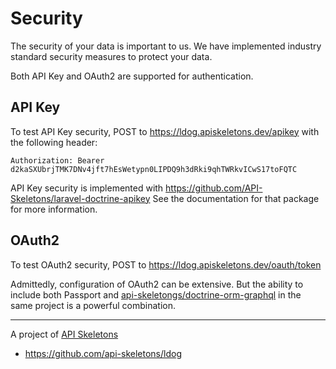 Security
========

The security of your data is important to us. We have implemented industry standard security
measures to protect your data.

Both API Key and OAuth2 are supported for authentication.

API Key
-------

To test API Key security, POST to https://ldog.apiskeletons.dev/apikey with the following header:

```
Authorization: Bearer d2kaSXUbrjTMK7DNv4jft7hEsWetypn0LIPDQ9h3dRki9qhTWRkvICwS17toFQTC
```

API Key security is implemented with https://github.com/API-Skeletons/laravel-doctrine-apikey
See the documentation for that package for more information.


OAuth2
------

To test OAuth2 security, POST to https://ldog.apiskeletons.dev/oauth/token

Admittedly, configuration of OAuth2 can be extensive.  But the ability to include both
Passport and [api-skeletongs/doctrine-orm-graphql](https://github.com/API-Skeletons/doctrine-orm-graphql)
in the same project is a powerful combination.

---

A project of [API Skeletons](mailto:contact@apiskeletons.com)
* https://github.com/api-skeletons/ldog
